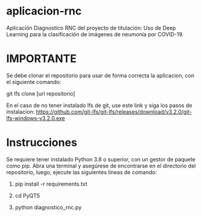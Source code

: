 # aplicacion-rnc
Aplicación Diagnostico RNC del proyecto de titulación: Uso de Deep Learning para la clasificación de imágenes de neumonía por COVID-19.

# IMPORTANTE
Se debe clonar el repositorio para usar de forma correcta la aplicacion, con el siguiente comando: 

  git lfs clone [url repositorio]
  
En el caso de no tener instalado lfs de git, use este link y siga los pasos de instalacion: https://github.com/git-lfs/git-lfs/releases/download/v3.2.0/git-lfs-windows-v3.2.0.exe

# Instrucciones
Se requiere tener instalado Python 3.8 o superior, con un gestor de paquete como pip.
Abra una terminal y asegúrese de encontrarse en el directorio del repositorio, luego, ejecute las siguientes líneas de comando:

1. pip install -r requirements.txt

2. cd PyQT5

3. python diagnostico_rnc.py
